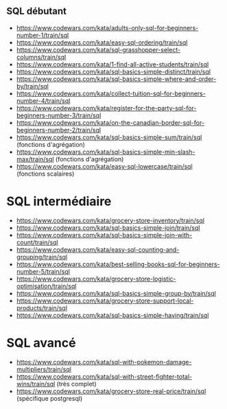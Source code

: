 ## SQL débutant

- https://www.codewars.com/kata/adults-only-sql-for-beginners-number-1/train/sql
- https://www.codewars.com/kata/easy-sql-ordering/train/sql
- https://www.codewars.com/kata/sql-grasshopper-select-columns/train/sql
- https://www.codewars.com/kata/1-find-all-active-students/train/sql
- https://www.codewars.com/kata/sql-basics-simple-distinct/train/sql
- https://www.codewars.com/kata/sql-basics-simple-where-and-order-by/train/sql
- https://www.codewars.com/kata/collect-tuition-sql-for-beginners-number-4/train/sql
- https://www.codewars.com/kata/register-for-the-party-sql-for-beginners-number-3/train/sql
- https://www.codewars.com/kata/on-the-canadian-border-sql-for-beginners-number-2/train/sql
- https://www.codewars.com/kata/sql-basics-simple-sum/train/sql (fonctions d'agrégation)
- https://www.codewars.com/kata/sql-basics-simple-min-slash-max/train/sql (fonctions d'agrégation)
- https://www.codewars.com/kata/easy-sql-lowercase/train/sql (fonctions scalaires)

# SQL intermédiaire

- https://www.codewars.com/kata/grocery-store-inventory/train/sql
- https://www.codewars.com/kata/sql-basics-simple-join/train/sql
- https://www.codewars.com/kata/sql-basics-simple-join-with-count/train/sql
- https://www.codewars.com/kata/easy-sql-counting-and-grouping/train/sql
- https://www.codewars.com/kata/best-selling-books-sql-for-beginners-number-5/train/sql
- https://www.codewars.com/kata/grocery-store-logistic-optimisation/train/sql
- https://www.codewars.com/kata/sql-basics-simple-group-by/train/sql
- https://www.codewars.com/kata/grocery-store-support-local-products/train/sql
- https://www.codewars.com/kata/sql-basics-simple-having/train/sql

# SQL avancé

- https://www.codewars.com/kata/sql-with-pokemon-damage-multipliers/train/sql
- https://www.codewars.com/kata/sql-with-street-fighter-total-wins/train/sql (très complet)
- https://www.codewars.com/kata/grocery-store-real-price/train/sql (spécifique postgresql)
